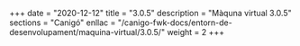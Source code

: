 +++
date        = "2020-12-12"
title       = "3.0.5"
description = "Màquna virtual 3.0.5"
sections    = "Canigó"
enllac		= "/canigo-fwk-docs/entorn-de-desenvolupament/maquina-virtual/3.0.5/"
weight		= 2
+++
